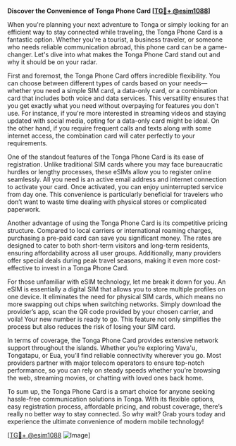 **Discover the Convenience of Tonga Phone Card [[TG💪+ @esim1088](https://t.me/s/esim1088)]**

When you're planning your next adventure to Tonga or simply looking for an efficient way to stay connected while traveling, the Tonga Phone Card is a fantastic option. Whether you're a tourist, a business traveler, or someone who needs reliable communication abroad, this phone card can be a game-changer. Let's dive into what makes the Tonga Phone Card stand out and why it should be on your radar.

First and foremost, the Tonga Phone Card offers incredible flexibility. You can choose between different types of cards based on your needs—whether you need a simple SIM card, a data-only card, or a combination card that includes both voice and data services. This versatility ensures that you get exactly what you need without overpaying for features you don't use. For instance, if you're more interested in streaming videos and staying updated with social media, opting for a data-only card might be ideal. On the other hand, if you require frequent calls and texts along with some internet access, the combination card will cater perfectly to your requirements.

One of the standout features of the Tonga Phone Card is its ease of registration. Unlike traditional SIM cards where you may face bureaucratic hurdles or lengthy processes, these eSIMs allow you to register online seamlessly. All you need is an active email address and internet connection to activate your card. Once activated, you can enjoy uninterrupted service from day one. This convenience is particularly beneficial for travelers who don’t want to waste time dealing with physical stores or complicated paperwork.

Another advantage of using the Tonga Phone Card is its competitive pricing structure. Compared to local carriers or international roaming charges, purchasing a pre-paid card can save you significant money. The rates are designed to cater to both short-term visitors and long-term residents, ensuring affordability across all user groups. Additionally, many providers offer special deals during peak travel seasons, making it even more cost-effective to invest in a Tonga Phone Card.

For those unfamiliar with eSIM technology, let me break it down for you. An eSIM is essentially a digital SIM that allows you to store multiple profiles on one device. It eliminates the need for physical SIM cards, which means no more swapping out chips when switching networks. Simply download the provider’s app, scan the QR code provided by your chosen carrier, and voila! Your new number is ready to go. This feature not only simplifies the process but also reduces the risk of losing your SIM card.

In terms of coverage, the Tonga Phone Card provides extensive network support throughout the islands. Whether you’re exploring Vava'u, Tongatapu, or Eua, you’ll find reliable connectivity wherever you go. Most providers partner with major telecom operators to ensure top-notch performance, so you can rely on steady speeds whether you’re browsing the web, streaming movies, or chatting with loved ones back home.

To sum up, the Tonga Phone Card is a smart choice for anyone seeking hassle-free communication solutions in Tonga. With its flexible options, easy registration process, affordable pricing, and robust coverage, there’s really no better way to stay connected. So why wait? Grab yours today and experience the ultimate convenience of modern mobile technology!

[[TG💪+ @esim1088](https://t.me/s/esim1088) ![Image](https://i.postimg.cc/Y0z9fWf4/image.png)]